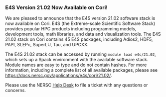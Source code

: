 ### E4S Version 21.02 Now Available on Cori!

We are pleased to announce that the E4S version 21.02 software stack is now
available on Cori. E4S (the Extreme-scale Scientific Software Stack) provides
popular HPC products including programming models, development tools, math
libraries, and data and visualization tools. The E4S 21.02 stack on Cori 
contains 45 E4S packages, including Adios2, HDF5, PAPI, SLEPc, SuperLU, Tau,
and UPCXX.

The E4S 21.02 stack can be accessed by running `module load e4s/21.02`, which
sets up a Spack environment with the available software stack. Module names
are easy to type and do not contain hashes. For more information, including a 
complete list of all available packages, please see 
<https://docs.nersc.gov/applications/e4s/cori/21.02/>.

Please use the NERSC [Help Desk](https://help.nersc.gov) to file a ticket with
any questions or concerns.
